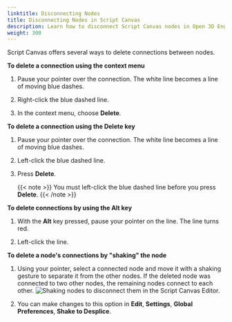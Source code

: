 ```yaml
---
linktitle: Disconnecting Nodes
title: Disconnecting Nodes in Script Canvas
description: Learn how to disconnect Script Canvas nodes in Open 3D Engine.
weight: 300
---
```


Script Canvas offers several ways to delete connections between nodes.

**To delete a connection using the context menu**

1. Pause your pointer over the connection. The white line becomes a line of moving blue dashes.

1. Right-click the blue dashed line.

1. In the context menu, choose **Delete**.

**To delete a connection using the **Delete** key**

1. Pause your pointer over the connection. The white line becomes a line of moving blue dashes.

1. Left-click the blue dashed line.

1. Press **Delete**.

    {{< note >}}
You must left-click the blue dashed line before you press **Delete**.
    {{< /note >}}

**To delete connections by using the **Alt** key**

1. With the **Alt** key pressed, pause your pointer on the line. The line turns red.

1. Left-click the line.

**To delete a node's connections by "shaking" the node**

1. Using your pointer, select a connected node and move it with a shaking gesture to separate it from the other nodes. If the deleted node was connected to two other nodes, the remaining nodes connect to each other.
![Shaking nodes to disconnect them in the Script Canvas Editor.](/images/user-guide/scripting/script-canvas/nodes-disconnecting.gif)

1. You can make changes to this option in **Edit**, **Settings**, **Global Preferences**, **Shake to Desplice**.
